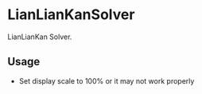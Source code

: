# LianLianKanSolver
LianLianKan Solver.

## Usage
- Set display scale to 100% or it may not work properly